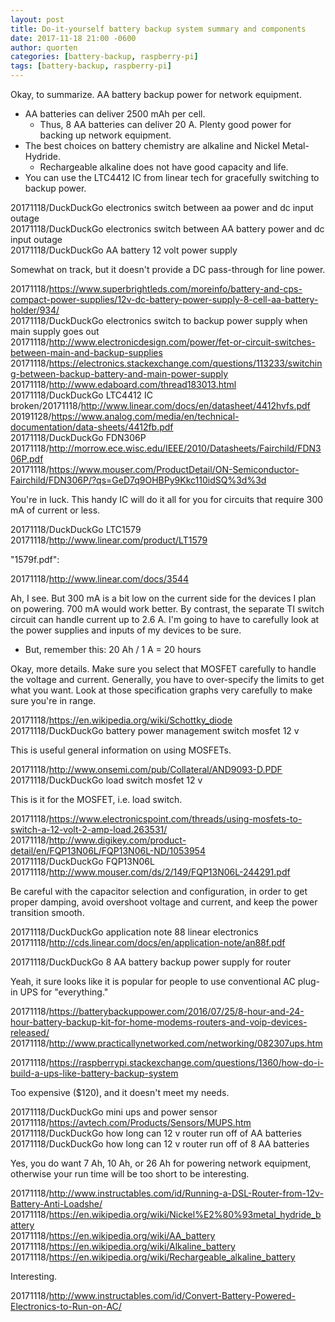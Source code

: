 ```yaml
---
layout: post
title: Do-it-yourself battery backup system summary and components
date: 2017-11-18 21:00 -0600
author: quorten
categories: [battery-backup, raspberry-pi]
tags: [battery-backup, raspberry-pi]
---
```


Okay, to summarize.  AA battery backup power for network equipment.

* AA batteries can deliver 2500 mAh per cell.
    * Thus, 8 AA batteries can deliver 20 A.  Plenty good power for
      backing up network equipment.
* The best choices on battery chemistry are alkaline and Nickel
  Metal-Hydride.
    * Rechargeable alkaline does not have good capacity and life.
* You can use the LTC4412 IC from linear tech for gracefully switching
  to backup power.

20171118/DuckDuckGo electronics switch between aa power and dc input
  outage  
20171118/DuckDuckGo electronics switch between AA battery power and dc
  input outage  
20171118/DuckDuckGo AA battery 12 volt power supply

Somewhat on track, but it doesn't provide a DC pass-through for line
power.

<!-- more -->

20171118/https://www.superbrightleds.com/moreinfo/battery-and-cps-compact-power-supplies/12v-dc-battery-power-supply-8-cell-aa-battery-holder/934/  
20171118/DuckDuckGo electronics switch to backup power supply when main supply goes out  
20171118/http://www.electronicdesign.com/power/fet-or-circuit-switches-between-main-and-backup-supplies  
20171118/https://electronics.stackexchange.com/questions/113233/switching-between-backup-battery-and-main-power-supply  
20171118/http://www.edaboard.com/thread183013.html  
20171118/DuckDuckGo LTC4412 IC  
broken/20171118/http://www.linear.com/docs/en/datasheet/4412hvfs.pdf  
20191128/https://www.analog.com/media/en/technical-documentation/data-sheets/4412fb.pdf  
20171118/DuckDuckGo FDN306P  
20171118/http://morrow.ece.wisc.edu/IEEE/2010/Datasheets/Fairchild/FDN306P.pdf  
20171118/https://www.mouser.com/ProductDetail/ON-Semiconductor-Fairchild/FDN306P/?qs=GeD7q9OHBPy9Kkc110idSQ%3d%3d

You're in luck.  This handy IC will do it all for you for circuits
that require 300 mA of current or less.

20171118/DuckDuckGo LTC1579  
20171118/http://www.linear.com/product/LT1579

"1579f.pdf":

20171118/http://www.linear.com/docs/3544

Ah, I see.  But 300 mA is a bit low on the current side for the
devices I plan on powering.  700 mA would work better.  By contrast,
the separate TI switch circuit can handle current up to 2.6 A.  I'm
going to have to carefully look at the power supplies and inputs of my
devices to be sure.

* But, remember this: 20 Ah / 1 A = 20 hours

Okay, more details.  Make sure you select that MOSFET carefully to
handle the voltage and current.  Generally, you have to over-specify
the limits to get what you want.  Look at those specification graphs
very carefully to make sure you're in range.

20171118/https://en.wikipedia.org/wiki/Schottky_diode  
20171118/DuckDuckGo battery power management switch mosfet 12 v

This is useful general information on using MOSFETs.

20171118/http://www.onsemi.com/pub/Collateral/AND9093-D.PDF  
20171118/DuckDuckGo load switch mosfet 12 v

This is it for the MOSFET, i.e. load switch.

20171118/https://www.electronicspoint.com/threads/using-mosfets-to-switch-a-12-volt-2-amp-load.263531/  
20171118/http://www.digikey.com/product-detail/en/FQP13N06L/FQP13N06L-ND/1053954  
20171118/DuckDuckGo FQP13N06L  
20171118/http://www.mouser.com/ds/2/149/FQP13N06L-244291.pdf

Be careful with the capacitor selection and configuration, in order to
get proper damping, avoid overshoot voltage and current, and keep the
power transition smooth.

20171118/DuckDuckGo application note 88 linear electronics  
20171118/http://cds.linear.com/docs/en/application-note/an88f.pdf

20171118/DuckDuckGo 8 AA battery backup power supply for router

Yeah, it sure looks like it is popular for people to use conventional
AC plug-in UPS for "everything."

20171118/https://batterybackuppower.com/2016/07/25/8-hour-and-24-hour-battery-backup-kit-for-home-modems-routers-and-voip-devices-released/  
20171118/http://www.practicallynetworked.com/networking/082307ups.htm

20171118/https://raspberrypi.stackexchange.com/questions/1360/how-do-i-build-a-ups-like-battery-backup-system

Too expensive ($120), and it doesn't meet my needs.

20171118/DuckDuckGo mini ups and power sensor  
20171118/https://avtech.com/Products/Sensors/MUPS.htm  
20171118/DuckDuckGo how long can 12 v router run off of AA batteries  
20171118/DuckDuckGo how long can 12 v router run off of 8 AA batteries

Yes, you do want 7 Ah, 10 Ah, or 26 Ah for powering network equipment,
otherwise your run time will be too short to be interesting.

20171118/http://www.instructables.com/id/Running-a-DSL-Router-from-12v-Battery-Anti-Loadshe/  
20171118/https://en.wikipedia.org/wiki/Nickel%E2%80%93metal_hydride_battery  
20171118/https://en.wikipedia.org/wiki/AA_battery  
20171118/https://en.wikipedia.org/wiki/Alkaline_battery  
20171118/https://en.wikipedia.org/wiki/Rechargeable_alkaline_battery

Interesting.

20171118/http://www.instructables.com/id/Convert-Battery-Powered-Electronics-to-Run-on-AC/
